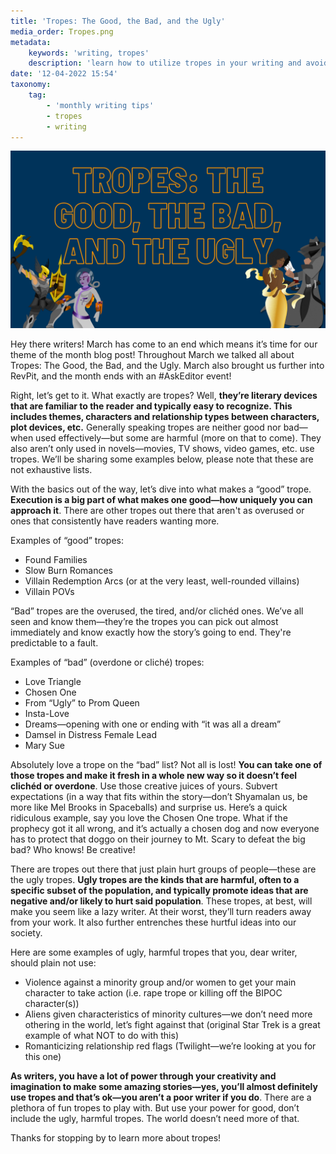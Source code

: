 ```yaml
---
title: 'Tropes: The Good, the Bad, and the Ugly'
media_order: Tropes.png
metadata:
    keywords: 'writing, tropes'
    description: 'learn how to utilize tropes in your writing and avoid harmful ones'
date: '12-04-2022 15:54'
taxonomy:
    tag:
        - 'monthly writing tips'
        - tropes
        - writing
---
```


![Tropes: the Good, the Bad, and the Ugly](Tropes.png "Tropes")

Hey there writers! March has come to an end which means it’s time for our theme of the month blog post! Throughout March we talked all about Tropes: The Good, the Bad, and the Ugly. March also brought us further into RevPit, and the month ends with an #AskEditor event! 

Right, let’s get to it. What exactly are tropes? Well, **they’re literary devices that are familiar to the reader and typically easy to recognize. This includes themes, characters and relationship types between characters, plot devices, etc.** Generally speaking tropes are neither good nor bad—when used effectively—but some are harmful (more on that to come). They also aren’t only used in novels—movies, TV shows, video games, etc. use tropes. We’ll be sharing some examples below, please note that these are not exhaustive lists.

With the basics out of the way, let’s dive into what makes a “good” trope. **Execution is a big part of what makes one good—how uniquely you can approach it**. There are other tropes out there that aren't as overused or ones that consistently have readers wanting more.

Examples of “good” tropes: 
* Found Families 
* Slow Burn Romances 
* Villain Redemption Arcs (or at the very least, well-rounded villains) 
* Villain POVs

“Bad” tropes are the overused, the tired, and/or clichéd ones. We’ve all seen and know them—they’re the tropes you can pick out almost immediately and know exactly how the story’s going to end. They're predictable to a fault.

Examples of “bad” (overdone or cliché) tropes: 
* Love Triangle 
* Chosen One 
* From “Ugly” to Prom Queen 
* Insta-Love 
* Dreams—opening with one or ending with “it was all a dream” 
* Damsel in Distress Female Lead 
* Mary Sue

Absolutely love a trope on the “bad” list? Not all is lost! **You can take one of those tropes and make it fresh in a whole new way so it doesn’t feel clichéd or overdone**. Use those creative juices of yours. Subvert expectations (in a way that fits within the story—don’t Shyamalan us, be more like Mel Brooks in Spaceballs) and surprise us. Here’s a quick ridiculous example, say you love the Chosen One trope. What if the prophecy got it all wrong, and it’s actually a chosen dog and now everyone has to protect that doggo on their journey to Mt. Scary to defeat the big bad? Who knows! Be creative!

There are tropes out there that just plain hurt groups of people—these are the ugly tropes. **Ugly tropes are the kinds that are harmful, often to a specific subset of the population, and typically promote ideas that are negative and/or likely to hurt said population**. These tropes, at best, will make you seem like a lazy writer. At their worst, they’ll turn readers away from your work. It also further entrenches these hurtful ideas into our society.

Here are some examples of ugly, harmful tropes that you, dear writer, should plain not use: 
* Violence against a minority group and/or women to get your main character to take action (i.e. rape trope or killing off the BIPOC character(s)) 
* Aliens given characteristics of minority cultures—we don’t need more othering in the world, let’s fight against that (original Star Trek is a great example of what NOT to do with this) 
* Romanticizing relationship red flags (Twilight—we’re looking at you for this one)

**As writers, you have a lot of power through your creativity and imagination to make some amazing stories—yes, you’ll almost definitely use tropes and that’s ok—you aren’t a poor writer if you do**. There are a plethora of fun tropes to play with. But use your power for good, don’t include the ugly, harmful tropes. The world doesn’t need more of that. 

Thanks for stopping by to learn more about tropes!